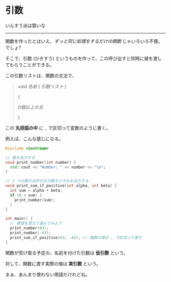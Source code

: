 # 引数

いんすう派は賢いな

---

関数を作ったとはいえ、*ずっと同じ処理をするだけの関数* じゃいろいろ不便。でしょ?

そこで、引数 (ひきすう) というものを作って、この呼び出すと同時に値を渡してもらうことができる。

この引数リストは、関数の文法で、

> void *名前* ( *引数リスト* )
>
> {
>
>   *0個以上の文*
>
> }

この **丸括弧の中** に `,` で区切って変数のように書く。

例えば、こんな感じになる。

```cpp
#include <iostream>

// 数を出力する
void print_number(int number) {
  std::cout << "Number: " << number << "\n";
}

// 2 つの数の合計が正の数ならそれを出力する
void print_sum_if_positive(int alpha, int beta) {
  int sum = alpha + beta;
  if (0 < sum) {
    print_number(sum);
  }
}

int main() {
  // 数値を変えて遊んでみよう
  print_number(63);
  print_number(-43);
  print_sum_if_positive(63, -43); // 複数の値は , で区切って渡す
}
```

関数が受け取る予定の、名前を付けた引数は **仮引数** という。

対して、関数に渡す実際の値は **実引数** という。

まぁ、あんまり使わない用語だけれどね。
